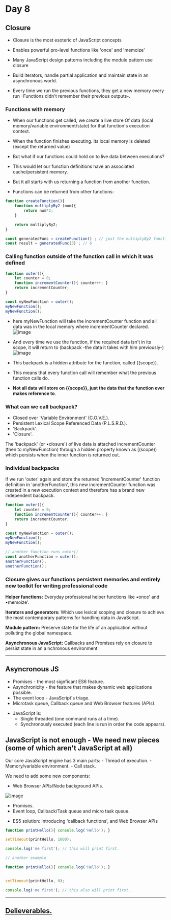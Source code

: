 <h1>Day 8</h1>

<h2>Closure</h2>

- Closure is the most esoteric of JavaScript concepts
- Enables powerful pro-level functions like 'once' and 'memoize'
- Many JavaScript design patterns including the module pattern use closure
- Build iterators, handle partial application and maintain state in an asynchronous world.

- Every time we run the previous functions, they get a new memory every run -Functions didn't remember their previous outputs-.

<h3>Functions with memory</h3>

- When our functions get called, we create a live store Of data (local memory/variable environment/state) for that function's execution context.
- When the function finishes executing. its local memory is deleted (except the returned value)
- But what if our functions could hold on to live data between executions? 
- This would let our function definitions have an associated cache/persistent memory.
- But it all starts with us returning a function from another function.

- Functions can be returned from other functions:

```javascript
function createFunction(){
    function multiplyBy2 (num){
        return num*2;
    }

    return multiplyBy2;
}

const generatedFunc = createFunction() ; // just the multiplyBy2 function body will return from above function.
const result = generatedFunc(3) ; // 6

```

<h3>Calling function outside of the function call in which it was defined</h3>

```javascript
function outer(){
    let counter = 0;
    function incrementCounter(){ counter++; }
    return incrementCounter;
}

const myNewFunction = outer();
myNewFunction();
myNewFunction();
```

- here myNewFunction will take the incrementCounter function and all data was in the local memory where incrementCounter declared.
![image](https://github.com/AymanAttili/Mastering-JavaScript-in-20-Days/assets/96499629/fdf66326-aa8b-49e1-9847-731542156126)

- And every time we use the function, if the required data isn't in its scope, it will return to (backpack -the data it takes with him previously-)
![image](https://github.com/AymanAttili/Mastering-JavaScript-in-20-Days/assets/96499629/4a6d1e17-b6b6-4d4b-85db-f382ec413b39)

- This backpack is a hidden attribute for the function, called {{scope}}.
- This means that every function call will remember what the previous function calls do.
- **Not all data will store on {{scope}}, just the data that the function ever makes reference to**.

<h3>What can we call backpack?</h3>

- Closed over 'Variable Environment' (C.O.V.E.).
- Persistent Lexical Scope Referenced Data (P.L.S.R.D.).
- 'Backpack'. 
- 'Closure'.

The 'backpack' (or •closure') of live data is attached incrementCounter (then to myNewFunction) through a hidden property known as [(scope)) which persists when the inner function is returned out. 


### **Individual backpacks**
If we run 'outer' again and store the returned 'incrementCounter' function definition in 'anotherFunction', this new incrementCounter function was created in a new execution context and therefore has a brand new independent backpack.

```javascript
function outer(){
    let counter = 0;
    function incrementCounter(){ counter++; }
    return incrementCounter;
}

const myNewFunction = outer();
myNewFunction();
myNewFunction();

// another function runs outer()
const anotherFunction = outer();
anotherFunction();
anotherFunction();
```

<h3>Closure gives our functions persistent memories and entirely new toolkit for writing professional code</h3>

**Helper functions:** Everyday professional helper functions like •once' and •memoize'.

**Iterators and generators:** Which use lexical scoping and closure to achieve the most contemporary patterns for handling data in JavaScript.

**Module pattern:** Preserve state for the life of an application without polluting the global namespace.

**Asynchronous JavaScript:** Callbacks and Promises rely on closure to persist state in an a nchronous environment

<hr>

<h2>Asyncronous JS</h2>

- Promises - the most signficant ES6 feature.
- Asynchronicity - the feature that makes dynamic web applications possible.
- The event loop - JavaScript's triage.
- Microtask queue, Callback queue and Web Browser features (APIs).

* JavaScript is:
    - Single threaded (one command runs at a time).
    - Synchronously executed (each line is run in order the code appears).
 
## JavaScript is not enough - We need new pieces (some of which aren't JavaScript at all)

Our core JavaScript engine has 3 main parts:
    - Thread of execution.
    - Memory/variable environment.
    - Call stack.

We need to add some new components:

- Web Browser APIs/Node background APIs.

![image](https://github.com/AymanAttili/Mastering-JavaScript-in-20-Days/assets/96499629/a9d02604-28d5-432a-a289-959e4b6d4ed9)

- Promises.
- Event loop, Callback/Task queue and micro task queue.


* ES5 solution: Introducing 'callback functions', and Web Browser APIs


```javascript
function printHello(){ console.log('Hello'); }

setTimeout(printHello, 1000);

console.log('me first'); // this will print first.

// another example

function printHello(){ console.log('Hello'); }


setTimeout(printHello, 0);

console.log('me first'); // this also will print first.
```
<hr>

## [Delieverables.](https://github.com/AymanAttili/Mastering-JavaScript-in-20-Days/blob/main/Delieverables/Day8.md)
